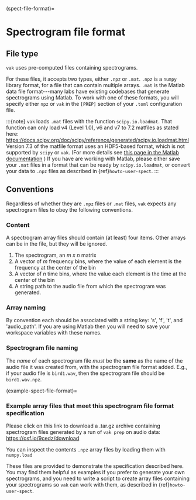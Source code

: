(spect-file-format)=

# Spectrogram file format

## File type

`vak` uses pre-computed files containing spectrograms.

For these files, it accepts two types, either `.npz` or `.mat`.
`.npz` is a `numpy` library format,
for a file that can contain multiple arrays.
`.mat` is the Matlab data file format---many labs
have existing codebases that generate spectrograms using Matlab.
To work with one of these formats,
you will specify either `npz` or `vak` in the `[PREP]` section
of your `.toml` configuration file.

:::{note}
`vak` loads `.mat` files with the function `scipy.io.loadmat`. 
That function can only load 
v4 (Level 1.0), v6 and v7 to 7.2 matfiles as stated here: 
<https://docs.scipy.org/doc/scipy/reference/generated/scipy.io.loadmat.html>
Version 7.3 of the matfile format uses an HDF5-based format, 
which is not supported by `scipy` or `vak`.
(For more details see 
[this page in the Matlab documentation](https://www.mathworks.com/help/matlab/import_export/mat-file-versions.html)
)
If you have are working with Matlab, 
please either save your `.mat` files 
in a format that can be ready by `scipy.io.loadmat`,
or convert your data to `.npz` files 
as described in {ref}`howto-user-spect`.
:::

## Conventions

Regardless of whether they are `.npz` files or `.mat` files,
`vak` expects any spectrogram files to obey the following conventions.

### Content

A spectrogram array files should contain (at least) four items.
Other arrays can be in the file, but they will be ignored.

1. The spectrogram, an *m x n* matrix
2. A vector of *m* frequency bins,
   where the value of each element is the frequency at the center of the bin
3. A vector of *n* time bins,
   where the value each element is the time at the center of the bin
4. A string path to the audio file from which the spectrogram was generated.

### Array naming

By convention each should be associated with a string key: 's', 'f', 't', and 'audio_path'.
If you are using Matlab then you will need to save your workspace variables with these names.

### Spectrogram file naming

The *name* of each spectrogram file *must* be the **same**
as the name of the audio file it was created from, with the spectrogram file format added.
E.g., if your audio file is `bird1.wav`, then the spectrogram file should be `bird1.wav.npz`.

(example-spect-file-format)=
### Example array files that meet this spectrogram file format specification
Please click on this link to download a .tar.gz archive containing 
spectrogram files generated by a run of `vak prep` on audio data:
<https://osf.io/9cedz/download>

You can inspect the contents `.npz` array files by loading them with `numpy.load`

These files are provided to demonstrate the specification described here. 
You may find them helpful as examples 
if you prefer to generate your own spectrograms, 
and you need to write a script to create array files 
containing your spectrograms so `vak` can work with them, 
as described in {ref}`howto-user-spect`.
